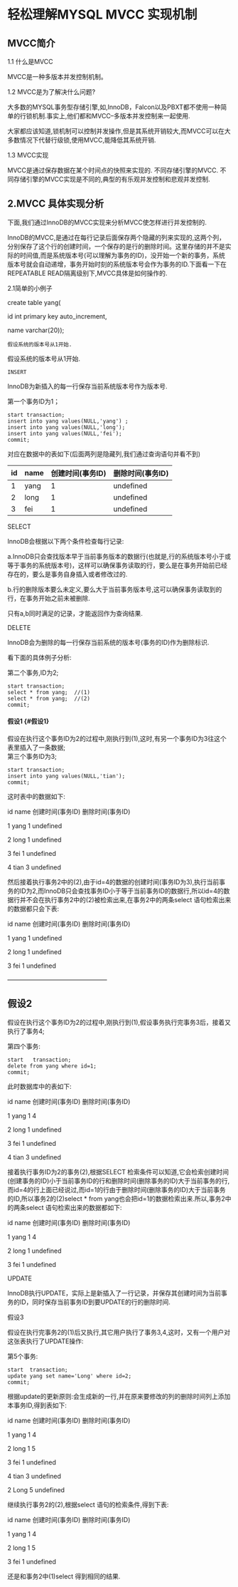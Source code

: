 # 轻松理解MYSQL MVCC 实现机制

## MVCC简介

1.1 什么是MVCC

MVCC是一种多版本并发控制机制。

1.2 MVCC是为了解决什么问题?

大多数的MYSQL事务型存储引擎,如,InnoDB，Falcon以及PBXT都不使用一种简单的行锁机制.事实上,他们都和MVCC–多版本并发控制来一起使用.

大家都应该知道,锁机制可以控制并发操作,但是其系统开销较大,而MVCC可以在大多数情况下代替行级锁,使用MVCC,能降低其系统开销.

1.3 MVCC实现

MVCC是通过保存数据在某个时间点的快照来实现的. 不同存储引擎的MVCC. 不同存储引擎的MVCC实现是不同的,典型的有乐观并发控制和悲观并发控制.

## 2.MVCC 具体实现分析

下面,我们通过InnoDB的MVCC实现来分析MVCC使怎样进行并发控制的.

InnoDB的MVCC,是通过在每行记录后面保存两个隐藏的列来实现的,这两个列，分别保存了这个行的创建时间，一个保存的是行的删除时间。这里存储的并不是实际的时间值,而是系统版本号\(可以理解为事务的ID\)，没开始一个新的事务，系统版本号就会自动递增，事务开始时刻的系统版本号会作为事务的ID.下面看一下在REPEATABLE READ隔离级别下,MVCC具体是如何操作的.

2.1简单的小例子

create table yang\(

id int primary key auto\_increment,

name varchar\(20\)\);

```
假设系统的版本号从1开始.
```

假设系统的版本号从1开始.

```
INSERT
```

InnoDB为新插入的每一行保存当前系统版本号作为版本号.

第一个事务ID为1；

```
start transaction;
insert into yang values(NULL,'yang') ;
insert into yang values(NULL,'long');
insert into yang values(NULL,'fei');
commit;
```

对应在数据中的表如下\(后面两列是隐藏列,我们通过查询语句并看不到\)

| id | name | 创建时间\(事务ID\) | 删除时间\(事务ID\) |
| :--- | :--- | :--- | :--- |
| 1 | yang | 1 | undefined |
| 2 | long | 1 | undefined |
| 3 | fei | 1 | undefined |

SELECT

InnoDB会根据以下两个条件检查每行记录:

a.InnoDB只会查找版本早于当前事务版本的数据行\(也就是,行的系统版本号小于或等于事务的系统版本号\)，这样可以确保事务读取的行，要么是在事务开始前已经存在的，要么是事务自身插入或者修改过的.

b.行的删除版本要么未定义,要么大于当前事务版本号,这可以确保事务读取到的行，在事务开始之前未被删除.

只有a,b同时满足的记录，才能返回作为查询结果.

DELETE

InnoDB会为删除的每一行保存当前系统的版本号\(事务的ID\)作为删除标识.

看下面的具体例子分析:

第二个事务,ID为2;

```
start transaction;
select * from yang;  //(1)
select * from yang;  //(2)
commit;
```

#### 假设1 {#假设1}

假设在执行这个事务ID为2的过程中,刚执行到\(1\),这时,有另一个事务ID为3往这个表里插入了一条数据;  
第三个事务ID为3;

```
start transaction;
insert into yang values(NULL,'tian');
commit;
```

这时表中的数据如下:

id    name    创建时间\(事务ID\)    删除时间\(事务ID\)

1    yang    1    undefined

2    long    1    undefined

3    fei    1    undefined

4    tian    3    undefined

然后接着执行事务2中的\(2\),由于id=4的数据的创建时间\(事务ID为3\),执行当前事务的ID为2,而InnoDB只会查找事务ID小于等于当前事务ID的数据行,所以id=4的数据行并不会在执行事务2中的\(2\)被检索出来,在事务2中的两条select 语句检索出来的数据都只会下表:

id    name    创建时间\(事务ID\)    删除时间\(事务ID\)

1    yang    1    undefined

2    long    1    undefined

3    fei    1    undefined

————————————————

## 假设2

假设在执行这个事务ID为2的过程中,刚执行到\(1\),假设事务执行完事务3后，接着又执行了事务4;

第四个事务:

```
start   transaction;
delete from yang where id=1;
commit;
```

此时数据库中的表如下:

id    name    创建时间\(事务ID\)    删除时间\(事务ID\)

1    yang    1    4

2    long    1    undefined

3    fei    1    undefined

4    tian    3    undefined

接着执行事务ID为2的事务\(2\),根据SELECT 检索条件可以知道,它会检索创建时间\(创建事务的ID\)小于当前事务ID的行和删除时间\(删除事务的ID\)大于当前事务的行,而id=4的行上面已经说过,而id=1的行由于删除时间\(删除事务的ID\)大于当前事务的ID,所以事务2的\(2\)select \* from yang也会把id=1的数据检索出来.所以,事务2中的两条select 语句检索出来的数据都如下:

id    name    创建时间\(事务ID\)    删除时间\(事务ID\)

1    yang    1    4

2    long    1    undefined

3    fei    1    undefined

UPDATE

InnoDB执行UPDATE，实际上是新插入了一行记录，并保存其创建时间为当前事务的ID，同时保存当前事务ID到要UPDATE的行的删除时间.

假设3

假设在执行完事务2的\(1\)后又执行,其它用户执行了事务3,4,这时，又有一个用户对这张表执行了UPDATE操作:

第5个事务:

```
start  transaction;
update yang set name='Long' where id=2;
commit;
```

根据update的更新原则:会生成新的一行,并在原来要修改的列的删除时间列上添加本事务ID,得到表如下:

id    name    创建时间\(事务ID\)    删除时间\(事务ID\)

1    yang    1    4

2    long    1    5

3    fei    1    undefined

4    tian    3    undefined

2    Long    5    undefined

继续执行事务2的\(2\),根据select 语句的检索条件,得到下表:

id    name    创建时间\(事务ID\)    删除时间\(事务ID\)

1    yang    1    4

2    long    1    5

3    fei    1    undefined

还是和事务2中\(1\)select 得到相同的结果.

